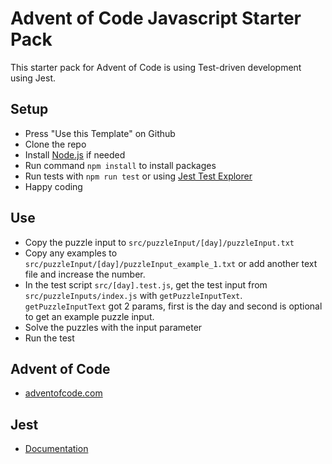 # Advent of Code Javascript Starter Pack

This starter pack for Advent of Code is using Test-driven development using Jest.

## Setup

-   Press "Use this Template" on Github
-   Clone the repo
-   Install [Node.js](https://nodejs.org/en/) if needed
-   Run command `npm install` to install packages
-   Run tests with `npm run test` or using [Jest Test Explorer](https://marketplace.visualstudio.com/items?itemName=Orta.vscode-jest)
-   Happy coding

## Use

- Copy the puzzle input to `src/puzzleInput/[day]/puzzleInput.txt`
- Copy any examples to `src/puzzleInput/[day]/puzzleInput_example_1.txt` or add another text file and increase the number.
- In the test script `src/[day].test.js`, get the test input from  `src/puzzleInputs/index.js` with `getPuzzleInputText`. `getPuzzleInputText` got 2 params, first is the day and second is optional to get an example puzzle input.
- Solve the puzzles with the input parameter
- Run the test

## Advent of Code

-   [adventofcode.com](https://adventofcode.com/)

## Jest

-   [Documentation](https://jestjs.io/)
